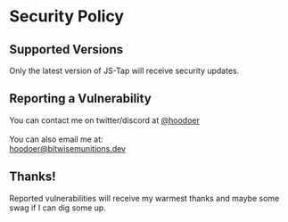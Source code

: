 # Security Policy

## Supported Versions
Only the latest version of JS-Tap will receive security updates. 

## Reporting a Vulnerability
You can contact me on twitter/discord at [@hoodoer](https://twitter.com/hoodoer)<br><br>
You can also email me at:<br>
hoodoer@bitwisemunitions.dev


## Thanks!
Reported vulnerabilities will receive my warmest thanks and maybe some swag if I can dig some up. 

